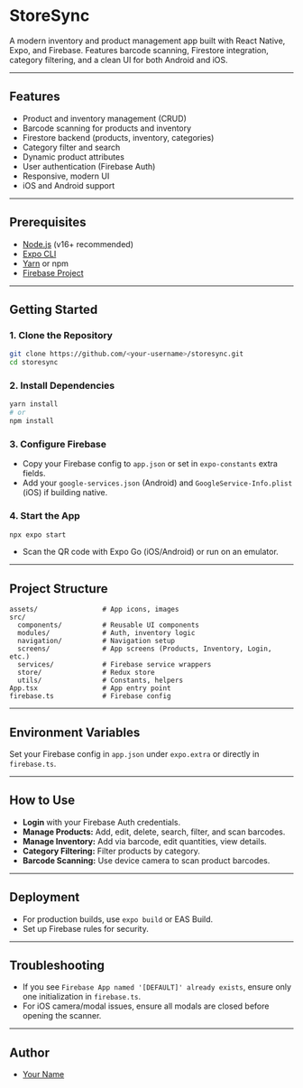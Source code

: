 # StoreSync

A modern inventory and product management app built with React Native, Expo, and Firebase. Features barcode scanning, Firestore integration, category filtering, and a clean UI for both Android and iOS.

---

## Features
- Product and inventory management (CRUD)
- Barcode scanning for products and inventory
- Firestore backend (products, inventory, categories)
- Category filter and search
- Dynamic product attributes
- User authentication (Firebase Auth)
- Responsive, modern UI
- iOS and Android support

---

## Prerequisites
- [Node.js](https://nodejs.org/) (v16+ recommended)
- [Expo CLI](https://docs.expo.dev/get-started/installation/)
- [Yarn](https://classic.yarnpkg.com/en/docs/install/) or npm
- [Firebase Project](https://console.firebase.google.com/)

---

## Getting Started

### 1. Clone the Repository
```sh
git clone https://github.com/<your-username>/storesync.git
cd storesync
```

### 2. Install Dependencies
```sh
yarn install
# or
npm install
```

### 3. Configure Firebase
- Copy your Firebase config to `app.json` or set in `expo-constants` extra fields.
- Add your `google-services.json` (Android) and `GoogleService-Info.plist` (iOS) if building native.

### 4. Start the App
```sh
npx expo start
```
- Scan the QR code with Expo Go (iOS/Android) or run on an emulator.

---

## Project Structure
```
assets/                # App icons, images
src/
  components/          # Reusable UI components
  modules/             # Auth, inventory logic
  navigation/          # Navigation setup
  screens/             # App screens (Products, Inventory, Login, etc.)
  services/            # Firebase service wrappers
  store/               # Redux store
  utils/               # Constants, helpers
App.tsx                # App entry point
firebase.ts            # Firebase config
```

---

## Environment Variables
Set your Firebase config in `app.json` under `expo.extra` or directly in `firebase.ts`.

---

## How to Use
- **Login** with your Firebase Auth credentials.
- **Manage Products:** Add, edit, delete, search, filter, and scan barcodes.
- **Manage Inventory:** Add via barcode, edit quantities, view details.
- **Category Filtering:** Filter products by category.
- **Barcode Scanning:** Use device camera to scan product barcodes.

---

## Deployment
- For production builds, use `expo build` or EAS Build.
- Set up Firebase rules for security.

---

## Troubleshooting
- If you see `Firebase App named '[DEFAULT]' already exists`, ensure only one initialization in `firebase.ts`.
- For iOS camera/modal issues, ensure all modals are closed before opening the scanner.

---

## Author
- [Your Name](https://github.com/akshayijari)
